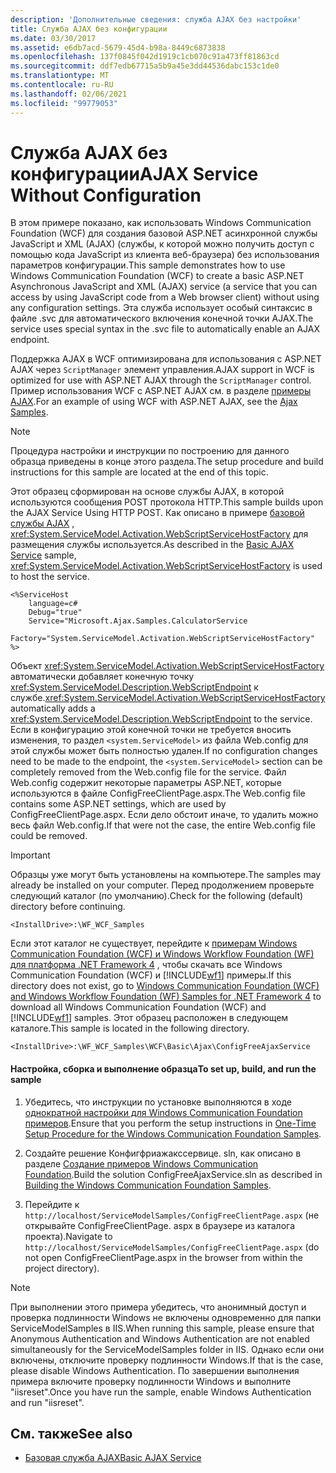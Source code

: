 ```yaml
---
description: 'Дополнительные сведения: служба AJAX без настройки'
title: Служба AJAX без конфигурации
ms.date: 03/30/2017
ms.assetid: e6db7acd-5679-45d4-b98a-8449c6873838
ms.openlocfilehash: 137f0845f042d1919c1cb070c91a473ff81863cd
ms.sourcegitcommit: ddf7edb67715a5b9a45e3dd44536dabc153c1de0
ms.translationtype: MT
ms.contentlocale: ru-RU
ms.lasthandoff: 02/06/2021
ms.locfileid: "99779053"
---
```

# <a name="ajax-service-without-configuration"></a><span data-ttu-id="c82bd-103">Служба AJAX без конфигурации</span><span class="sxs-lookup"><span data-stu-id="c82bd-103">AJAX Service Without Configuration</span></span>

<span data-ttu-id="c82bd-104">В этом примере показано, как использовать Windows Communication Foundation (WCF) для создания базовой ASP.NET асинхронной службы JavaScript и XML (AJAX) (службы, к которой можно получить доступ с помощью кода JavaScript из клиента веб-браузера) без использования параметров конфигурации.</span><span class="sxs-lookup"><span data-stu-id="c82bd-104">This sample demonstrates how to use Windows Communication Foundation (WCF) to create a basic ASP.NET Asynchronous JavaScript and XML (AJAX) service (a service that you can access by using JavaScript code from a Web browser client) without using any configuration settings.</span></span> <span data-ttu-id="c82bd-105">Эта служба использует особый синтаксис в файле .svc для автоматического включения конечной точки AJAX.</span><span class="sxs-lookup"><span data-stu-id="c82bd-105">The service uses special syntax in the .svc file to automatically enable an AJAX endpoint.</span></span>

<span data-ttu-id="c82bd-106">Поддержка AJAX в WCF оптимизирована для использования с ASP.NET AJAX через `ScriptManager` элемент управления.</span><span class="sxs-lookup"><span data-stu-id="c82bd-106">AJAX support in WCF is optimized for use with ASP.NET AJAX through the `ScriptManager` control.</span></span> <span data-ttu-id="c82bd-107">Пример использования WCF с ASP.NET AJAX см. в разделе [примеры AJAX](ajax.md).</span><span class="sxs-lookup"><span data-stu-id="c82bd-107">For an example of using WCF with ASP.NET AJAX, see the [Ajax Samples](ajax.md).</span></span>

> [!NOTE]
> <span data-ttu-id="c82bd-108">Процедура настройки и инструкции по построению для данного образца приведены в конце этого раздела.</span><span class="sxs-lookup"><span data-stu-id="c82bd-108">The setup procedure and build instructions for this sample are located at the end of this topic.</span></span>

 <span data-ttu-id="c82bd-109">Этот образец сформирован на основе службы AJAX, в которой используются сообщения POST протокола HTTP.</span><span class="sxs-lookup"><span data-stu-id="c82bd-109">This sample builds upon the AJAX Service Using HTTP POST.</span></span> <span data-ttu-id="c82bd-110">Как описано в примере [базовой службы AJAX](basic-ajax-service.md) , <xref:System.ServiceModel.Activation.WebScriptServiceHostFactory> для размещения службы используется.</span><span class="sxs-lookup"><span data-stu-id="c82bd-110">As described in the [Basic AJAX Service](basic-ajax-service.md) sample, <xref:System.ServiceModel.Activation.WebScriptServiceHostFactory> is used to host the service.</span></span>

```text
<%ServiceHost
    language=c#
    Debug="true"
    Service="Microsoft.Ajax.Samples.CalculatorService
    Factory="System.ServiceModel.Activation.WebScriptServiceHostFactory"
%>
```

<span data-ttu-id="c82bd-111">Объект <xref:System.ServiceModel.Activation.WebScriptServiceHostFactory> автоматически добавляет конечную точку <xref:System.ServiceModel.Description.WebScriptEndpoint> к службе.</span><span class="sxs-lookup"><span data-stu-id="c82bd-111"><xref:System.ServiceModel.Activation.WebScriptServiceHostFactory> automatically adds a <xref:System.ServiceModel.Description.WebScriptEndpoint> to the service.</span></span> <span data-ttu-id="c82bd-112">Если в конфигурацию этой конечной точки не требуется вносить изменения, то раздел `<system.ServiceModel>` из файла Web.config для этой службы может быть полностью удален.</span><span class="sxs-lookup"><span data-stu-id="c82bd-112">If no configuration changes need to be made to the endpoint, the `<system.ServiceModel>` section can be completely removed from the Web.config file for the service.</span></span> <span data-ttu-id="c82bd-113">Файл Web.config содержит некоторые параметры ASP.NET, которые используются в файле ConfigFreeClientPage.aspx.</span><span class="sxs-lookup"><span data-stu-id="c82bd-113">The Web.config file contains some ASP.NET settings, which are used by ConfigFreeClientPage.aspx.</span></span> <span data-ttu-id="c82bd-114">Если дело обстоит иначе, то удалить можно весь файл Web.config.</span><span class="sxs-lookup"><span data-stu-id="c82bd-114">If that were not the case, the entire Web.config file could be removed.</span></span>

> [!IMPORTANT]
> <span data-ttu-id="c82bd-115">Образцы уже могут быть установлены на компьютере.</span><span class="sxs-lookup"><span data-stu-id="c82bd-115">The samples may already be installed on your computer.</span></span> <span data-ttu-id="c82bd-116">Перед продолжением проверьте следующий каталог (по умолчанию).</span><span class="sxs-lookup"><span data-stu-id="c82bd-116">Check for the following (default) directory before continuing.</span></span>
>
> `<InstallDrive>:\WF_WCF_Samples`
>
> <span data-ttu-id="c82bd-117">Если этот каталог не существует, перейдите к [примерам Windows Communication Foundation (WCF) и Windows Workflow Foundation (WF) для платформа .NET Framework 4](https://www.microsoft.com/download/details.aspx?id=21459) , чтобы скачать все Windows Communication Foundation (WCF) и [!INCLUDE[wf1](../../../../includes/wf1-md.md)] примеры.</span><span class="sxs-lookup"><span data-stu-id="c82bd-117">If this directory does not exist, go to [Windows Communication Foundation (WCF) and Windows Workflow Foundation (WF) Samples for .NET Framework 4](https://www.microsoft.com/download/details.aspx?id=21459) to download all Windows Communication Foundation (WCF) and [!INCLUDE[wf1](../../../../includes/wf1-md.md)] samples.</span></span> <span data-ttu-id="c82bd-118">Этот образец расположен в следующем каталоге.</span><span class="sxs-lookup"><span data-stu-id="c82bd-118">This sample is located in the following directory.</span></span>
>
> `<InstallDrive>:\WF_WCF_Samples\WCF\Basic\Ajax\ConfigFreeAjaxService`

#### <a name="to-set-up-build-and-run-the-sample"></a><span data-ttu-id="c82bd-119">Настройка, сборка и выполнение образца</span><span class="sxs-lookup"><span data-stu-id="c82bd-119">To set up, build, and run the sample</span></span>

1. <span data-ttu-id="c82bd-120">Убедитесь, что инструкции по установке выполняются в ходе [однократной настройки для Windows Communication Foundation примеров](one-time-setup-procedure-for-the-wcf-samples.md).</span><span class="sxs-lookup"><span data-stu-id="c82bd-120">Ensure that you perform the setup instructions in [One-Time Setup Procedure for the Windows Communication Foundation Samples](one-time-setup-procedure-for-the-wcf-samples.md).</span></span>

2. <span data-ttu-id="c82bd-121">Создайте решение Конфигфриажакссервице. sln, как описано в разделе [Создание примеров Windows Communication Foundation](building-the-samples.md).</span><span class="sxs-lookup"><span data-stu-id="c82bd-121">Build the solution ConfigFreeAjaxService.sln as described in [Building the Windows Communication Foundation Samples](building-the-samples.md).</span></span>

3. <span data-ttu-id="c82bd-122">Перейдите к `http://localhost/ServiceModelSamples/ConfigFreeClientPage.aspx` (не открывайте ConfigFreeClientPage. aspx в браузере из каталога проекта).</span><span class="sxs-lookup"><span data-stu-id="c82bd-122">Navigate to `http://localhost/ServiceModelSamples/ConfigFreeClientPage.aspx` (do not open ConfigFreeClientPage.aspx in the browser from within the project directory).</span></span>

> [!NOTE]
> <span data-ttu-id="c82bd-123">При выполнении этого примера убедитесь, что анонимный доступ и проверка подлинности Windows не включены одновременно для папки ServiceModelSamples в IIS.</span><span class="sxs-lookup"><span data-stu-id="c82bd-123">When running this sample, please ensure that Anonymous Authentication and Windows Authentication are not enabled simultaneously for the ServiceModelSamples folder in IIS.</span></span> <span data-ttu-id="c82bd-124">Однако если они включены, отключите проверку подлинности Windows.</span><span class="sxs-lookup"><span data-stu-id="c82bd-124">If that is the case, please disable Windows Authentication.</span></span> <span data-ttu-id="c82bd-125">По завершении выполнения примера включите проверку подлинности Windows и выполните "iisreset".</span><span class="sxs-lookup"><span data-stu-id="c82bd-125">Once you have run the sample, enable Windows Authentication and run "iisreset".</span></span>

## <a name="see-also"></a><span data-ttu-id="c82bd-126">См. также</span><span class="sxs-lookup"><span data-stu-id="c82bd-126">See also</span></span>

- [<span data-ttu-id="c82bd-127">Базовая служба AJAX</span><span class="sxs-lookup"><span data-stu-id="c82bd-127">Basic AJAX Service</span></span>](basic-ajax-service.md)
